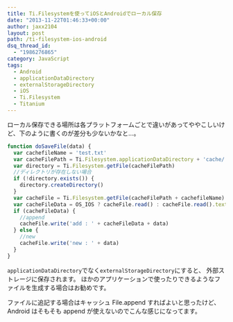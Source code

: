 ```yaml
---
title: Ti.Filesystemを使ってiOSとAndroidでローカル保存
date: "2013-11-22T01:46:33+00:00"
author: jaxx2104
layout: post
path: /ti-filesystem-ios-android
dsq_thread_id:
  - "1986276865"
category: JavaScript
tags:
  - Android
  - applicationDataDirectory
  - externalStorageDirectory
  - iOS
  - Ti.Filesystem
  - Titanium
---
```


ローカル保存できる場所は各プラットフォームごとで違いがあってややこしいけど、下のように書くのが差分も少ないかなと…。

```js
function doSaveFile(data) {
  var cachefileName = 'test.txt'
  var cacheFilePath = Ti.Filesystem.applicationDataDirectory + 'cache/'
  var directory = Ti.Filesystem.getFile(cacheFilePath)
  //ディレクトリが存在しない場合
  if (!directory.exists()) {
    directory.createDirectory()
  }
  var cacheFile = Ti.Filesystem.getFile(cacheFilePath + cachefileName)
  var cacheFileData = OS_IOS ? cacheFile.read() : cacheFile.read().text
  if (cacheFileData) {
    //append
    cacheFile.write('add : ' + cacheFileData + data)
  } else {
    //new
    cacheFile.write('new : ' + data)
  }
}
```

`applicationDataDirectory`でなく`externalStorageDirectory`にすると、
外部ストレージに保存されます。
ほかのアプリケーションで使ったりできるようなファイルを生成する場合はお勧めです。

ファイルに追記する場合はキャッシュ File.append すればよいと思ったけど、Android はそもそも append が使えないのでこんな感じになってます。
